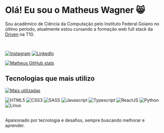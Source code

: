 # Olá! Eu sou o Matheus Wagner 😸
Sou acadêmico de Ciência da Computação pelo Instituto Federal Goiano no último período, atualmente estou cursando a formação web full stack da <a href="https://www.driven.com.br/" target="_blank">Driven</a> na T10.

<br>

[![Instagram](https://img.shields.io/badge/Instagram-E4405F?style=for-the-badge&logo=instagram&logoColor=white)](https://www.instagram.com/mathw.svg/) [![LinkedIn](https://img.shields.io/badge/LinkedIn-0077B5?style=for-the-badge&logo=linkedin&logoColor=white)](https://www.linkedin.com/in/matheus-wagner-dos-santos-martins-718937141)

[![Matheus GitHub stats](https://github-readme-stats-sigma-five.vercel.app/api?username=MatheusW166&show_icons=true&theme=dracula)](https://github.com/MatheusW166)

## Tecnologias que mais utilizo

[![Mais utilizadas](https://github-readme-stats-sigma-five.vercel.app/api/top-langs/?username=MatheusW166&theme=dracula&layout=compact)](https://github.com/MatheusW166)

<div style="display:inline_block">
    <img alt="HTML5" src="https://img.shields.io/badge/HTML5-E34F26?style=for-the-badge&logo=html5&logoColor=white" />
    <img alt="CSS3" src="https://img.shields.io/badge/CSS3-1572B6?style=for-the-badge&logo=css3&logoColor=white"/>
    <img alt="SASS" src="https://img.shields.io/badge/Sass-CC6699?style=for-the-badge&logo=sass&logoColor=white"/>
    <img alt="Javascript" src="https://img.shields.io/badge/JavaScript-F7DF1E?style=for-the-badge&logo=javascript&logoColor=black"/>
    <img alt="Typescript" src="https://img.shields.io/badge/TypeScript-007ACC?style=for-the-badge&logo=typescript&logoColor=white"/>
    <img alt="ReactJS" src="https://img.shields.io/badge/React-20232A?style=for-the-badge&logo=react&logoColor=61DAFB" />
    <img alt="Python" src="https://img.shields.io/badge/Python-14354C?style=for-the-badge&logo=python&logoColor=white"/>
    <img alt="Linux" src="https://img.shields.io/badge/Linux-FCC624?style=for-the-badge&logo=linux&logoColor=black"/>
</div><br>

Apaixonado por tecnologia e desafios, sempre buscando melhorar e aprender.
